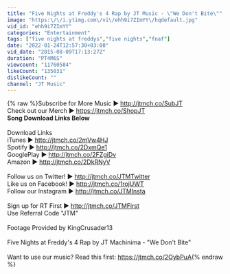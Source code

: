 ```yaml
---
title: "Five Nights at Freddy's 4 Rap by JT Music - \"We Don't Bite\""
image: "https:\/\/i.ytimg.com\/vi\/ehh9i7ZImYY\/hqdefault.jpg"
vid_id: "ehh9i7ZImYY"
categories: "Entertainment"
tags: ["five nights at freddys","five nights","fnaf"]
date: "2022-01-24T12:57:30+03:00"
vid_date: "2015-08-09T17:13:27Z"
duration: "PT4M6S"
viewcount: "11760584"
likeCount: "135031"
dislikeCount: ""
channel: "JT Music"
---
```

{% raw %}Subscribe for More Music ▶ <a rel="nofollow" target="blank" href="http://jtmch.co/SubJT">http://jtmch.co/SubJT</a><br />Check out our Merch ▶ <a rel="nofollow" target="blank" href="https://jtmch.co/ShopJT">https://jtmch.co/ShopJT</a><br />**Song Download Links Below** <br /><br />Download Links <br />iTunes ▶ <a rel="nofollow" target="blank" href="http://jtmch.co/2mVw4HJ">http://jtmch.co/2mVw4HJ</a><br />Spotify ▶ <a rel="nofollow" target="blank" href="http://jtmch.co/2DxmQe1">http://jtmch.co/2DxmQe1</a><br />GooglePlay ▶ <a rel="nofollow" target="blank" href="http://jtmch.co/2FZgiDv">http://jtmch.co/2FZgiDv</a><br />Amazon ▶ <a rel="nofollow" target="blank" href="http://jtmch.co/2DkRNyV">http://jtmch.co/2DkRNyV</a><br /><br />Follow us on Twitter! ▶ <a rel="nofollow" target="blank" href="http://jtmch.co/JTMTwitter">http://jtmch.co/JTMTwitter</a><br />Like us on Facebook! ▶ <a rel="nofollow" target="blank" href="http://jtmch.co/1rojUWT">http://jtmch.co/1rojUWT</a><br />Follow our Instagram ▶ <a rel="nofollow" target="blank" href="http://jtmch.co/JTMInsta">http://jtmch.co/JTMInsta</a><br /><br />Sign up for RT First ▶ <a rel="nofollow" target="blank" href="http://jtmch.co/JTMFirst">http://jtmch.co/JTMFirst</a><br />Use Referral Code &quot;JTM&quot;<br /><br />Footage Provided by KingCrusader13<br /><br />Five Nights at Freddy's 4 Rap by JT Machinima - &quot;We Don't Bite&quot;<br /><br />Want to use our music? Read this first: <a rel="nofollow" target="blank" href="https://jtmch.co/2OybPuA">https://jtmch.co/2OybPuA</a>{% endraw %}

